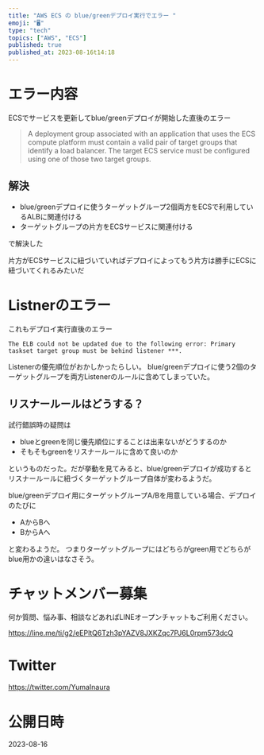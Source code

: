 ```yaml
---
title: "AWS ECS の blue/greenデプロイ実行でエラー "
emoji: "🖥"
type: "tech"
topics: ["AWS", "ECS"]
published: true
published_at: 2023-08-16t14:18
---
```


# エラー内容

ECSでサービスを更新してblue/greenデプロイが開始した直後のエラー

>A deployment group associated with an application that uses the ECS compute platform must contain a valid pair of target groups that identify a load balancer. The target ECS service must be configured using one of those two target groups.

## 解決

- blue/greenデプロイに使うターゲットグループ2個両方をECSで利用しているALBに関連付ける
- ターゲットグループの片方をECSサービスに関連付ける

で解決した

片方がECSサービスに紐づいていればデプロイによってもう片方は勝手にECSに紐づいてくれるみたいだ

# Listnerのエラー

これもデプロイ実行直後のエラー

```
The ELB could not be updated due to the following error: Primary taskset target group must be behind listener ***.
```

Listenerの優先順位がおかしかったらしい。
blue/greenデプロイに使う2個のターゲットグループを両方Listenerのルールに含めてしまっていた。

## リスナールールはどうする？

試行錯誤時の疑問は

- blueとgreenを同じ優先順位にすることは出来ないがどうするのか
- そもそもgreenをリスナールールに含めて良いのか

というものだった。だが挙動を見てみると、blue/greenデプロイが成功するとリスナールールに紐づくターゲットグループ自体が変わるようだ。

blue/greenデプロイ用にターゲットグループA/Bを用意している場合、デプロイのたびに

- AからBへ
- BからAへ

と変わるようだ。
つまりターゲットグループにはどちらがgreen用でどちらがblue用かの違いはなさそう。

# チャットメンバー募集


何か質問、悩み事、相談などあればLINEオープンチャットもご利用ください。

https://line.me/ti/g2/eEPltQ6Tzh3pYAZV8JXKZqc7PJ6L0rpm573dcQ


# Twitter

https://twitter.com/YumaInaura


# 公開日時

2023-08-16

